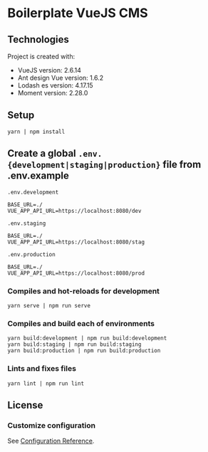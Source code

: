 # Boilerplate VueJS CMS

## Technologies
Project is created with:
* VueJS version: 2.6.14
* Ant design Vue version: 1.6.2
* Lodash es version: 4.17.15
* Moment version: 2.28.0

## Setup
```
yarn | npm install
```

## Create a global <code>.env.{development|staging|production}</code> file from .env.example
<code>.env.development</code>
```
BASE_URL=./
VUE_APP_API_URL=https://localhost:8080/dev
```

<code>.env.staging</code>
```
BASE_URL=./
VUE_APP_API_URL=https://localhost:8080/stag
```

<code>.env.production</code>
```
BASE_URL=./
VUE_APP_API_URL=https://localhost:8080/prod
```

### Compiles and hot-reloads for development
```
yarn serve | npm run serve
```

### Compiles and build each of environments
```
yarn build:development | npm run build:development
yarn build:staging | npm run build:staging
yarn build:production | npm run build:production
```

### Lints and fixes files
```
yarn lint | npm run lint
```

## License

### Customize configuration
See [Configuration Reference](https://cli.vuejs.org/config/).
